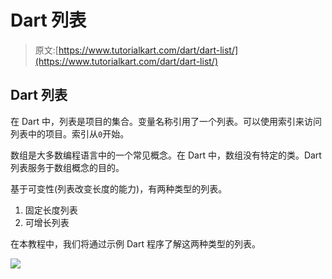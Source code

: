 # Dart 列表

> 原文:[https://www.tutorialkart.com/dart/dart-list/](https://www.tutorialkart.com/dart/dart-list/)

## Dart 列表

在 Dart 中，列表是项目的集合。变量名称引用了一个列表。可以使用索引来访问列表中的项目。索引从`0`开始。

数组是大多数编程语言中的一个常见概念。在 Dart 中，数组没有特定的类。Dart 列表服务于数组概念的目的。

基于可变性(列表改变长度的能力)，有两种类型的列表。

1.  固定长度列表
2.  可增长列表

在本教程中，我们将通过示例 Dart 程序了解这两种类型的列表。

[![](../Images/925da31b32d6bc3827932f6c8afb11bb.png)](https://www.tutorialkart.com/)